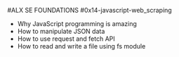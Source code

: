 #ALX SE FOUNDATIONS #0x14-javascript-web_scraping

- Why JavaScript programming is amazing
- How to manipulate JSON data
- How to use request and fetch API
- How to read and write a file using fs module
